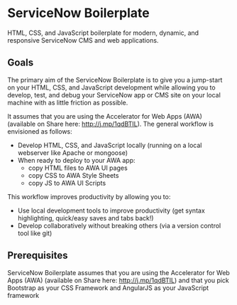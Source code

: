 ServiceNow Boilerplate
======================
HTML, CSS, and JavaScript boilerplate for modern, dynamic, and responsive ServiceNow CMS and web applications.


Goals
--------------
The primary aim of the ServiceNow Boilerplate is to give you a jump-start on your HTML, CSS, and JavaScript development while allowing you to develop, test, and debug your ServiceNow app or CMS site on your local machine with as little friction as possible. 

It assumes that you are using the Accelerator for Web Apps (AWA)
(available on Share here: http://j.mp/1qdBTIL). The general workflow is envisioned as follows:
 - Develop HTML, CSS, and JavaScript locally (running on a local webserver like Apache or mongoose)
 - When ready to deploy to your AWA app:
 	- copy HTML files to AWA UI pages
 	- copy CSS to AWA Style Sheets
 	- copy JS to AWA UI Scripts


This workflow improves productivity by allowing you to:
- Use local development tools to improve productivity (get syntax highlighting, quick/easy saves and tabs back!)
- Develop collaboratively without breaking others (via a version control tool like git)



Prerequisites
--------------
ServiceNow Boilerplate assumes that you are using the Accelerator for Web Apps (AWA)
(available on Share here: http://j.mp/1qdBTIL) and that you pick Bootstrap as your CSS Framework and AngularJS as your JavaScript framework
